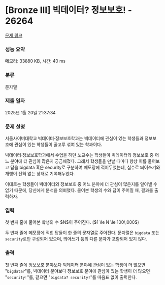 # [Bronze III] 빅데이터? 정보보호! - 26264 

[문제 링크](https://www.acmicpc.net/problem/26264) 

### 성능 요약

메모리: 33880 KB, 시간: 40 ms

### 분류

문자열

### 제출 일자

2025년 1월 20일 21:37:34

### 문제 설명

<p>서울사이버대학교 빅데이터·정보보호학과는 빅데이터에 관심이 있는 학생들과 정보보호에 관심이 있는 학생들이 골고루 섞여 있는 학과이다.</p>

<p>빅데이터·정보보호학과에서 수업을 하던 노교수는 학생들이 빅데이터와 정보보호 중 어느 분야에 더 관심이 많은지 궁금해졌다. 그래서 학생들을 만날 때마다 항상 이를 물어보고 답을 bigdata 혹은 security로 구분하여 메모장에 적어두었는데, 실수로 띄어쓰기와 개행이 전혀 없는 상태로 기록해두었다.</p>

<p>이대로는 학생들이 빅데이터와 정보보호 중 어느 분야에 더 관심이 많은지를 알아낼 수 없기 때문에, 당신에게 분석을 의뢰했다. 물어본 학생의 수와 답이 주어질 때, 결과를 출력하자.</p>

### 입력 

 <p>첫 번째 줄에 물어본 학생의 수 $N$이 주어진다. ($1 \le N \le 100\,000$)</p>

<p>두 번째 줄에 메모장에 적힌 답들이 한 줄의 문자열로 주어진다. 문자열은 <code>bigdata</code> 또는 <code>security</code>로만 구성되어 있으며, 띄어쓰기 등의 다른 문자가 포함되어 있지 않다.</p>

### 출력 

 <p>첫 번째 줄에 정보보호 분야보다 빅데이터 분야에 관심이 있는 학생이 더 많으면 "<code>bigdata?</code>"를, 빅데이터 분야보다 정보보호 분야에 관심이 있는 학생이 더 많으면 "<code>security!</code>"를, 같으면 "<code>bigdata? security!</code>"를 따옴표 없이 출력한다.</p>

